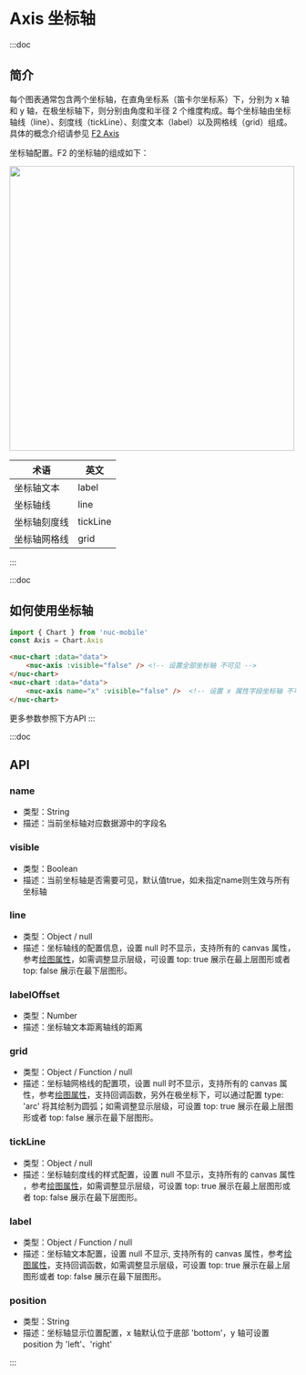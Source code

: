 # Axis 坐标轴

:::doc
## 简介
每个图表通常包含两个坐标轴，在直角坐标系（笛卡尔坐标系）下，分别为 x 轴和 y 轴，在极坐标轴下，则分别由角度和半径 2 个维度构成。每个坐标轴由坐标轴线（line）、刻度线（tickLine）、刻度文本（label）以及网格线（grid）组成。具体的概念介绍请参见 [F2 Axis](https://www.yuque.com/antv/f2/api-axis)

坐标轴配置。F2 的坐标轴的组成如下：

<img src="https://gw.alipayobjects.com/zos/rmsportal/YhhBplZmzxzwvUBeEvPE.png" width="500">

| 术语 | 英文 |
|-----|------|
| 坐标轴文本 | label |
| 坐标轴线 | line |
| 坐标轴刻度线 | tickLine |
| 坐标轴网格线 | grid |
:::

:::doc
## 如何使用坐标轴
```javascript
import { Chart } from 'nuc-mobile'
const Axis = Chart.Axis
```
```html
<nuc-chart :data="data">
    <nuc-axis :visible="false" /> <!-- 设置全部坐标轴 不可见 -->
</nuc-chart>
<nuc-chart :data="data">
    <nuc-axis name="x" :visible="false" />  <!-- 设置 x 属性字段坐标轴 不可见 -->
</nuc-chart>
```
更多参数参照下方API
:::


:::doc
## API
### name
* 类型：String
* 描述：当前坐标轴对应数据源中的字段名

### visible
* 类型：Boolean
* 描述：当前坐标轴是否需要可见，默认值true，如未指定name则生效与所有坐标轴

### line
* 类型：Object / null
* 描述：坐标轴线的配置信息，设置 null 时不显示，支持所有的 canvas 属性，参考[绘图属性](https://www.yuque.com/antv/f2/canvas)，如需调整显示层级，可设置 top: true 展示在最上层图形或者 top: false 展示在最下层图形。

### labelOffset
* 类型：Number
* 描述：坐标轴文本距离轴线的距离

### grid
* 类型：Object / Function / null
* 描述：坐标轴网格线的配置项，设置 null 时不显示，支持所有的 canvas 属性，参考[绘图属性](https://www.yuque.com/antv/f2/canvas)，支持回调函数，另外在极坐标下，可以通过配置 type: 'arc' 将其绘制为圆弧；如需调整显示层级，可设置 top: true 展示在最上层图形或者 top: false 展示在最下层图形。

### tickLine
* 类型：Object / null
* 描述：坐标轴刻度线的样式配置，设置 null 不显示，支持所有的 canvas 属性 ，参考[绘图属性](https://www.yuque.com/antv/f2/canvas)，如需调整显示层级，可设置 top: true 展示在最上层图形或者 top: false 展示在最下层图形。

### label
* 类型：Object / Function / null
* 描述：坐标轴文本配置，设置 null 不显示, 支持所有的 canvas 属性，参考[绘图属性](https://www.yuque.com/antv/f2/canvas)，支持回调函数，如需调整显示层级，可设置 top: true 展示在最上层图形或者 top: false 展示在最下层图形。

### position
* 类型：String
* 描述：坐标轴显示位置配置，x 轴默认位于底部 'bottom'，y 轴可设置 position 为 'left'、'right'

:::
